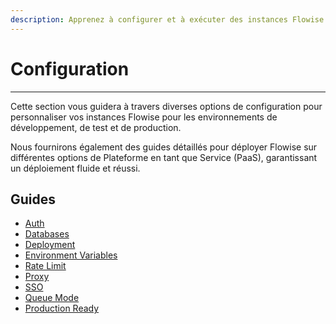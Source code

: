 ```yaml
---
description: Apprenez à configurer et à exécuter des instances Flowise
---
```


# Configuration

***

Cette section vous guidera à travers diverses options de configuration pour personnaliser vos instances Flowise pour les environnements de développement, de test et de production.

Nous fournirons également des guides détaillés pour déployer Flowise sur différentes options de Plateforme en tant que Service (PaaS), garantissant un déploiement fluide et réussi.

## Guides

* [Auth](authorization/)
* [Databases](databases.md)
* [Deployment](deployment/)
* [Environment Variables](environment-variables.md)
* [Rate Limit](rate-limit.md)
* [Proxy](running-flowise-behind-company-proxy.md)
* [SSO](sso.md)
* [Queue Mode](running-flowise-using-queue.md)
* [Production Ready](running-in-production.md)